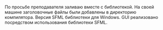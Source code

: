 По просьбе преподавателя заливаю вместе с библиотекой.
На своей машине заголовочные файлы были добавлены в директорию компилятора.
Версия SFML библиотеки для Windows.
GUI реализовано посредством использования библиотеки SFML.
